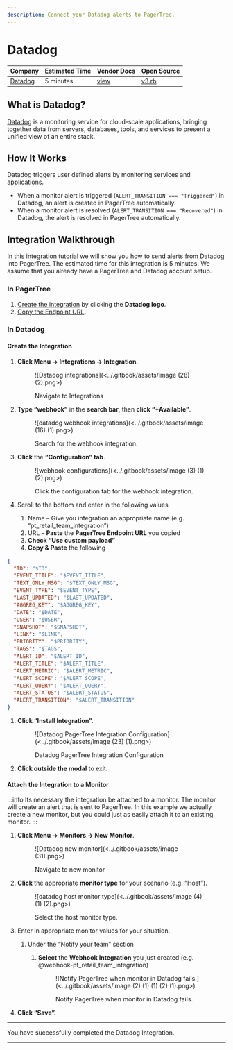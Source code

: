 ```yaml
---
description: Connect your Datadog alerts to PagerTree.
---
```


# Datadog

| Company                               | Estimated Time | Vendor Docs                                               | Open Source                                                                                                                |
| ------------------------------------- | -------------- | --------------------------------------------------------- | -------------------------------------------------------------------------------------------------------------------------- |
| [Datadog](https://www.datadoghq.com/) | 5 minutes      | [view](https://docs.datadoghq.com/integrations/webhooks/) | [v3.rb](https://github.com/PagerTree/pager\_tree-integrations/blob/main/app/models/pager\_tree/integrations/datadog/v3.rb) |

## What is Datadog?

[Datadog](https://www.datadoghq.com/) is a monitoring service for cloud-scale applications, bringing together data from servers, databases, tools, and services to present a unified view of an entire stack.

## How It Works

Datadog triggers user defined alerts by monitoring services and applications.

* When a monitor alert is triggered (`ALERT_TRANSITION === "Triggered"`) in Datadog, an alert is created in PagerTree automatically.
* When a monitor alert is resolved (`ALERT_TRANSITION === "Recovered"`) in Datadog, the alert is resolved in PagerTree automatically.

## Integration Walkthrough

In this integration tutorial we will show you how to send alerts from Datadog into PagerTree. The estimated time for this integration is 5 minutes. We assume that you already have a PagerTree and Datadog account setup.

### In PagerTree

1. [Create the integration](introduction.md#create-an-integration) by clicking the **Datadog logo**.
2. [Copy the Endpoint URL](introduction.md#copy-the-endpoint-url)**.**

### In Datadog

#### Create the Integration

1.  **Click Menu -> Integrations -> Integration**.

    <figure>![Datadog integrations](<../.gitbook/assets/image (28) (2).png>)<figcaption><p>Navigate to Integrations</p></figcaption></figure>
2.  **Type “webhook”** in the **search bar**, then **click “+Available”**.

    <figure>![datadog webhook integrations](<../.gitbook/assets/image (16) (1).png>)<figcaption><p>Search for the webhook integration.</p></figcaption></figure>
3.  **Click** the **“Configuration” tab**.

    <figure>![webhook configurations](<../.gitbook/assets/image (3) (1) (2).png>)<figcaption><p>Click the configuration tab for the webhook integration.</p></figcaption></figure>
4. Scroll to the bottom and enter in the following values
   1. Name – Give you integration an appropriate name (e.g. “pt\_retail\_team\_integration”)
   2. URL – **Paste** the **PagerTree Endpoint URL** you copied
   3. **Check “Use custom payload”**
   4. **Copy & Paste** the following

```json title="datadog_payload.json" showLineNumbers
{
  "ID": "$ID",
  "EVENT_TITLE": "$EVENT_TITLE",
  "TEXT_ONLY_MSG": "$TEXT_ONLY_MSG",
  "EVENT_TYPE": "$EVENT_TYPE",
  "LAST_UPDATED": "$LAST_UPDATED",
  "AGGREG_KEY": "$AGGREG_KEY",
  "DATE": "$DATE",
  "USER": "$USER",
  "SNAPSHOT": "$SNAPSHOT",
  "LINK": "$LINK",
  "PRIORITY": "$PRIORITY",
  "TAGS": "$TAGS",
  "ALERT_ID": "$ALERT_ID",
  "ALERT_TITLE": "$ALERT_TITLE",
  "ALERT_METRIC": "$ALERT_METRIC",
  "ALERT_SCOPE": "$ALERT_SCOPE",
  "ALERT_QUERY": "$ALERT_QUERY",
  "ALERT_STATUS": "$ALERT_STATUS",
  "ALERT_TRANSITION": "$ALERT_TRANSITION"
}
```

1.  **Click “Install Integration”.**

    <figure>![Datadog PagerTree Integration Configuration](<../.gitbook/assets/image (23) (1).png>)<figcaption><p>Datadog PagerTree Integration Configuration</p></figcaption></figure>
2. **Click outside the modal** to exit.

#### Attach the Integration to a Monitor

:::info
Its necessary the integration be attached to a monitor. The monitor will create an alert that is sent to PagerTree. In this example we actually create a new monitor, but you could just as easily attach it to an existing monitor.
:::

1.  **Click Menu -> Monitors -> New Monitor**.

    <figure>![Datadog new monitor](<../.gitbook/assets/image (31).png>)<figcaption><p>Navigate to new monitor</p></figcaption></figure>
2.  **Click** the appropriate **monitor type** for your scenario (e.g. “Host”).

    <figure>![datadog host monitor type](<../.gitbook/assets/image (4) (1) (2).png>)<figcaption><p>Select the host monitor type.</p></figcaption></figure>
3. Enter in appropriate monitor values for your situation.
   1. Under the “Notify your team” section
      1.  **Select** the **Webhook Integration** you just created (e.g. @webhook-pt\_retail\_team\_integration)

          <figure>![Notify PagerTree when monitor in Datadog fails.](<../.gitbook/assets/image (2) (1) (1) (2) (1).png>)<figcaption><p>Notify PagerTree when monitor in Datadog fails.</p></figcaption></figure>
4. **Click “Save”.**

***

You have successfully completed the Datadog Integration.

***
